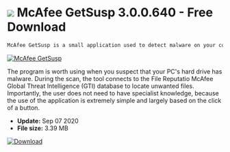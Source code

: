# ![](https://cdn.softexe.net/static/icon/3/mcafee-getsusp-9452.png) McAfee GetSusp 3.0.0.640 - Free Download

```sh
McAfee GetSusp is a small application used to detect malware on your computer.
```
[![McAfee GetSusp](https://gallery.dpcdn.pl/imgc/Tools/87245/g_-_420x350_1.5_-_xed1e2d34-e43a-4828-85f0-302531cb3410.jpg)](https://softexe.net/win/security-privacy/scanners/mcafee-getsusp:adeb.html)

The program is worth using when you suspect that your PC's hard drive has malware. During the scan, the tool connects to the File Reputatio McAfee Global Threat Intelligence (GTI) database to locate unwanted files. Importantly, the user does not need to have specialist knowledge, because the use of the application is extremely simple and largely based on the click of a button.


- **Update:** Sep 07 2020
- **File size:** 3.39 MB

[![Download](https://cdn.softexe.net/static/img/download.png)](https://softexe.net/win/security-privacy/scanners/mcafee-getsusp:adeb.html)

